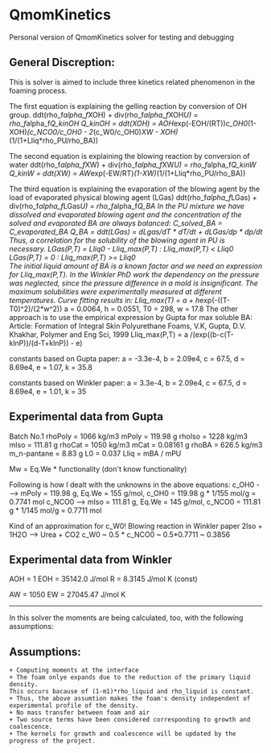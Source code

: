 # QmomKinetics
Personal version of QmomKinetics solver for testing and debugging

General Discreption:
--------------------
This is solver is aimed to include three kinetics related phenomenon in the foaming process.

The first equation is explaining the gelling reaction by conversion of OH group.
	ddt(rho_f*alpha_f*XOH) + div(rho_f*alpha_f*XOH*U) = rho_f*alpha_f*Q_kinOH
	Q_kinOH = ddt(XOH) = AOH*exp(-EOH/(RT))*c_OH0*(1-XOH)*(c_NCO0/c_OH0 - 2*(c_W0/c_OH0)*XW - XOH)*
			     (1/(1+Lliq*rho_PU/rho_BA))

The second equation is explaining the blowing reaction by conversion of water
	ddt(rho_f*alpha_f*XW) + div(rho_f*alpha_f*XW*U) = rho_f*alpha_f*Q_kinW
	Q_kinW = ddt(XW) = AW*exp(-EW/RT)*(1-XW)*(1/(1+Lliq*rho_PU/rho_BA))

The third equation is explaining the evaporation of the blowing agent by the load of evaporated physical blowing agent (LGas)
	ddt(rho_f*alpha_f*LGas) + div(rho_f*alpha_f*LGas*U) = rho_f*alpha_f*Q_BA
In the PU mixture we have dissolved and evaporated blowing agent and the concentration of the solved and evaporated BA
are always balanced:
		C_solved_BA = C_evaporated_BA
	Q_BA = ddt(LGas) = dLgas/dT * dT/dt + dLGas/dp * dp/dt
Thus, a correlation for the solubility of the blowing agent in PU is necessary.
	LGas(P,T) = Lliq0 - Lliq_max(P,T) : Lliq_max(P,T) < Lliq0
	LGas(P,T) = 0 			  : Lliq_max(P,T) >= Lliq0	
The initial liquid amount of BA is a known factor and we need an expression for Lliq_max(P,T).
In the Winkler PhD work the dependency on the pressure was neglected, since the pressure difference in a mold is
insignificant. The maximum solubilities were experimentally measured at different temperatures. 
Curve fitting results in:
	Lliq_max(T) = a + h*exp(-((T-T0)^2)/(2*w^2))
	a = 0.0064, h = 0.0551, T0 = 298, w = 17.8
The other approach is to use the empirical expression by Gupta for max soluble BA:
	Article: Formation of Integral Skin Polyurethane Foams, V.K, Gupta, D.V. Khakhar, Polymer and Eng Sci, 1999
	Lliq_max(P,T) = a /(exp((b-c(T-klnP))/(d-T+klnP)) - e)

constants based on Gupta paper:
a = -3.3e-4, b = 2.09e4, c = 67.5, d = 8.69e4, e = 1.07, k = 35.8

constants based on Winkler paper:
a = 3.3e-4, b = 2.09e4, c = 67.5, d = 8.69e4, e = 1.01, k = 35

Experimental data from Gupta
-----------------------------
Batch No.1
rhoPoly = 1066 kg/m3	mPoly = 119.98 g
rhoIso = 1228 kg/m3	mIso = 111.81 g
rhoCat = 1050 kg/m3	mCat = 0.08161 g
rhoBA = 626.5 kg/m3	m_n-pantane = 8.83 g
L0 = 0.037
Lliq = mBA / mPU

Mw = Eq.We * functionality (don't know functionality)

Following is how I dealt with the unknowns in the above equations:
c_OH0 ---> mPoly = 119.98 g, Eq.We = 155 g/mol, c_OH0 = 119.98 g * 1/155 mol/g = 0.7741 mol
c_NCO0 --> mIso = 111.81 g, Eq.We = 145 g/mol, c_NCO0 = 111.81 g * 1/145 mol/g = 0.7711 mol

Kind of an approximation for c_W0!
Blowing reaction in Winkler paper 2Iso + 1H2O --> Urea + CO2
				c_W0 ~ 0.5 * c_NCO0 ~ 0.5*0.7711 ~ 0.3856

Experimental data from Winkler
-------------------------------
AOH = 1
EOH = 35142.0 J/mol
R = 8.3145 J/mol K (const)

AW = 1050
EW = 27045.47 J/mol K

	
------------------------------------------------------------------------------
In this solver the moments are being calculated, too, with the following assumptions:

Assumptions:
------------
    + Computing moments at the interface
    + The foam onlye expands due to the reduction of the primary liquid density.
	This occurs bacause of (1-m1)*rho_liquid and rho_liquid is constant.
    + Thus, the above assumtion makes the foam's density independent of experimental profile of the density.
    + No mass transfer between foam and air
    + Two source terms have been considered corresponding to growth and coalescence. 
    + The kernels for growth and coalescence will be updated by the progress of the project.


